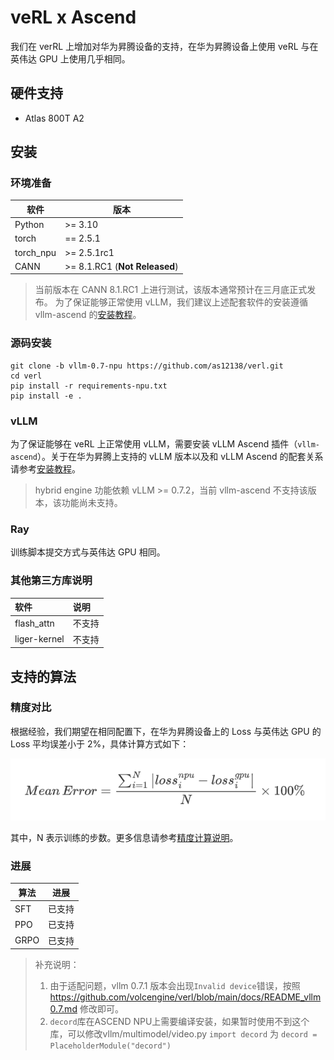 # veRL x Ascend

我们在 verRL 上增加对华为昇腾设备的支持，在华为昇腾设备上使用 veRL 与在英伟达 GPU 上使用几乎相同。

## 硬件支持

* Atlas 800T A2

## 安装

### 环境准备

| 软件      | 版本        |
| --------- | ----------- |
| Python    | >= 3.10     |
| torch     | == 2.5.1    |
| torch_npu | >= 2.5.1rc1 |
| CANN      | >= 8.1.RC1 (**Not Released**)   |

> 当前版本在 CANN 8.1.RC1 上进行测试，该版本通常预计在三月底正式发布。
> 为了保证能够正常使用 vLLM，我们建议上述配套软件的安装遵循 vllm-ascend 的[安装教程](https://vllm-ascend.readthedocs.io/en/v0.7.1rc1/installation.html)。
### 源码安装

```shell
git clone -b vllm-0.7-npu https://github.com/as12138/verl.git
cd verl
pip install -r requirements-npu.txt
pip install -e .
```

### vLLM

为了保证能够在 veRL 上正常使用 vLLM，需要安装 vLLM Ascend 插件（`vllm-ascend`）。关于在华为昇腾上支持的 vLLM 版本以及和 vLLM Ascend 的配套关系请参考[安装教程](https://vllm-ascend.readthedocs.io/en/v0.7.1rc1/installation.html)。

> hybrid engine 功能依赖 vLLM >= 0.7.2，当前 vllm-ascend 不支持该版本，该功能尚未支持。
### Ray

训练脚本提交方式与英伟达 GPU 相同。

### 其他第三方库说明

| 软件           | 说明 |
|:--------------|:--|
| flash_attn   | 不支持 |
| liger-kernel | 不支持 |

## 支持的算法

### 精度对比

根据经验，我们期望在相同配置下，在华为昇腾设备上的 Loss 与英伟达 GPU 的 Loss 平均误差小于 2%，具体计算方式如下：

![loss_comparison](./images/loss_comparison.png)

其中，N 表示训练的步数。更多信息请参考[精度计算说明](https://www.hiascend.com/document/detail/zh/Pytorch/600/ptmoddevg/trainingmigrguide/LMaccuracy_0001.html)。

### 进展

| 算法   | 进展                                                        |
|------|---------------------------------------------------------------|
| SFT  | 已支持                                                           |
| PPO  | 已支持                                                        |
| GRPO | 已支持                                                        |


> 补充说明：
>
> 1. 由于适配问题，vllm 0.7.1 版本会出现`Invalid device`错误，按照 https://github.com/volcengine/verl/blob/main/docs/README_vllm0.7.md 修改即可。
> 2. `decord`库在ASCEND NPU上需要编译安装，如果暂时使用不到这个库，可以修改vllm/multimodel/video.py
`import decord` 为 `decord = PlaceholderModule("decord")`
